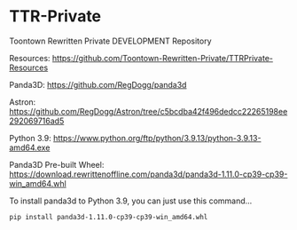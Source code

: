 # TTR-Private

Toontown Rewritten Private DEVELOPMENT Repository

Resources: https://github.com/Toontown-Rewritten-Private/TTRPrivate-Resources

Panda3D: https://github.com/RegDogg/panda3d

Astron: https://github.com/RegDogg/Astron/tree/c5bcdba42f496dedcc22265198ee292069716ad5


Python 3.9: https://www.python.org/ftp/python/3.9.13/python-3.9.13-amd64.exe

Panda3D Pre-built Wheel: https://download.rewrittenoffline.com/panda3d/panda3d-1.11.0-cp39-cp39-win_amd64.whl

To install panda3d to Python 3.9, you can just use this command...

```sh
pip install panda3d-1.11.0-cp39-cp39-win_amd64.whl
```

